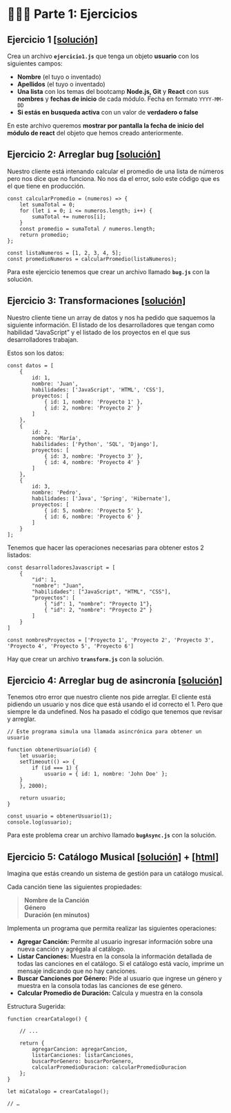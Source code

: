 # 👩🏻‍💻 Parte 1: Ejercicios

## Ejercicio 1 [[solución]](./ejercicio1.js)

Crea un archivo **`ejercicio1.js`** que tenga un objeto **usuario** con los siguientes campos:

- **Nombre** (el tuyo o inventado)
- **Apellidos** (el tuyo o inventado)
- **Una lista** con los temas del bootcamp **Node.js, Git** y **React** con sus **nombres** y **fechas de inicio** de cada módulo. Fecha en formato `YYYY-MM-DD`
- **Si estás en busqueda activa** con un valor de **verdadero o false**

En este archivo queremos **mostrar por pantalla la fecha de inicio del módulo de react** del objeto que hemos creado anteriormente.

## Ejercicio 2: Arreglar bug [[solución]](./bug.js)

Nuestro cliente está intenando calcular el promedio de una lista de números pero nos dice que no funciona. No nos da el error, solo este código que es el que tiene en producción.

```
const calcularPromedio = (numeros) => {
    let sumaTotal = 0;
    for (let i = 0; i <= numeros.length; i++) {
        sumaTotal += numeros[i];
    }
    const promedio = sumaTotal / numeros.length;
    return promedio;
};

const listaNumeros = [1, 2, 3, 4, 5];
const promedioNumeros = calcularPromedio(listaNumeros);
```

Para este ejercicio tenemos que crear un archivo llamado **`bug.js`** con la solución.

## Ejercicio 3: Transformaciones [[solución]](./transform.js)

Nuestro cliente tiene un array de datos y nos ha pedido que saquemos la siguiente información. El listado de los desarrolladores que tengan como habilidad “JavaScript” y el listado de los proyectos en el que sus desarrolladores trabajan.

Estos son los datos:

```
const datos = [
    {
        id: 1,
        nombre: 'Juan',
        habilidades: ['JavaScript', 'HTML', 'CSS'],
        proyectos: [
            { id: 1, nombre: 'Proyecto 1' },
            { id: 2, nombre: 'Proyecto 2' }
        ]
    },
    {
        id: 2,
        nombre: 'María',
        habilidades: ['Python', 'SQL', 'Django'],
        proyectos: [
            { id: 3, nombre: 'Proyecto 3' },
            { id: 4, nombre: 'Proyecto 4' }
        ]
    },
    {
        id: 3,
        nombre: 'Pedro',
        habilidades: ['Java', 'Spring', 'Hibernate'],
        proyectos: [
            { id: 5, nombre: 'Proyecto 5' },
            { id: 6, nombre: 'Proyecto 6' }
        ]
    }
];
```

Tenemos que hacer las operaciones necesarias para obtener estos 2 listados:

```
const desarrolladoresJavascript = [
    {
        "id": 1,
        "nombre": "Juan",
        "habilidades": ["JavaScript", "HTML", "CSS"],
        "proyectos": [
            { "id": 1, "nombre": "Proyecto 1"},
            { "id": 2, "nombre": "Proyecto 2" }
        ]
    }
]

const nombresProyectos = ['Proyecto 1', 'Proyecto 2', 'Proyecto 3', 'Proyecto 4', 'Proyecto 5', 'Proyecto 6']
```

Hay que crear un archivo **`transform.js`** con la solución.

## Ejercicio 4: Arreglar bug de asincronía [[solución]](./bugAsync.js)

Tenemos otro error que nuestro cliente nos pide arreglar. El cliente está pidiendo un usuario y nos dice que está usando el id correcto el 1. Pero que siempre le da undefined. Nos ha pasado el código que tenemos que revisar y arreglar.

```
// Este programa simula una llamada asincrónica para obtener un usuario

function obtenerUsuario(id) {
    let usuario;
    setTimeout(() => {
        if (id === 1) {
            usuario = { id: 1, nombre: 'John Doe' };
    }
    }, 2000);

    return usuario;
}

const usuario = obtenerUsuario(1);
console.log(usuario);
```

Para este problema crear un archivo llamado **`bugAsync.js`** con la solución.

## Ejercicio 5: Catálogo Musical [[solución]](./catalogo/catalogo.js) + [[html]](./catalogo/index.html)

Imagina que estás creando un sistema de gestión para un catálogo musical.

Cada canción tiene las siguientes propiedades:

> **Nombre de la Canción**  
> **Género**  
> **Duración (en minutos)**

Implementa un programa que permita realizar las siguientes operaciones:

- **Agregar Canción:** Permite al usuario ingresar información sobre una nueva canción y agrégala al catálogo.
- **Listar Canciones:** Muestra en la consola la información detallada de todas las canciones en el catálogo. Si el catálogo está vacío, imprime un mensaje indicando que no hay canciones.
- **Buscar Canciones por Género:** Pide al usuario que ingrese un género y muestra en la consola todas las canciones de ese género.
- **Calcular Promedio de Duración:** Calcula y muestra en la consola

Estructura Sugerida:

```
function crearCatalogo() {

    // ...

    return {
        agregarCancion: agregarCancion,
        listarCanciones: listarCanciones,
        buscarPorGenero: buscarPorGenero,
        calcularPromedioDuracion: calcularPromedioDuracion
    };
}

let miCatalogo = crearCatalogo();

// …
```
